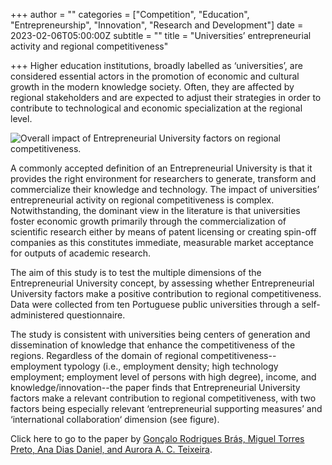 +++
author = ""
categories = ["Competition", "Education", "Entrepreneurship", "Innovation", "Research and Development"]
date = 2023-02-06T05:00:00Z
subtitle = ""
title = "Universities’ entrepreneurial activity and regional competitiveness"

+++
Higher education institutions, broadly labelled as ‘universities’, are considered essential actors in the promotion of economic and cultural growth in the modern knowledge society. Often, they are affected by regional stakeholders and are expected to adjust their strategies in order to contribute to technological and economic specialization at the regional level.

![](https://res.cloudinary.com/portuguese-economic-journal/image/upload/v1675691926/research_report/Screen_Shot_2023-02-06_at_8.58.38_AM_lndfke.png "Overall impact of Entrepreneurial University factors on regional competitiveness.")

A commonly accepted definition of an Entrepreneurial University is that it provides the right environment for researchers to generate, transform and commercialize their knowledge and technology. The impact of universities’ entrepreneurial activity on regional competitiveness is complex. Notwithstanding, the dominant view in the literature is that universities foster economic growth primarily through the commercialization of scientific research either by means of patent licensing or creating spin-off companies as this constitutes immediate, measurable market acceptance for outputs of academic research.

The aim of this study is to test the multiple dimensions of the Entrepreneurial University concept, by assessing whether Entrepreneurial University factors make a positive contribution to regional competitiveness. Data were collected from ten Portuguese public universities through a self-administered questionnaire.

The study is consistent with universities being centers of generation and dissemination of knowledge that enhance the competitiveness of the regions. Regardless of the domain of regional competitiveness--employment typology (i.e., employment density; high technology employment; employment level of persons with high degree), income, and knowledge/innovation--the paper finds that Entrepreneurial University factors make a relevant contribution to regional competitiveness, with two factors being especially relevant ‘entrepreneurial supporting measures’ and ‘international collaboration‘ dimension (see figure).

Click here to go to the paper by [Gonçalo Rodrigues Brás, Miguel Torres Preto, Ana Dias Daniel, and Aurora A. C. Teixeira](https://www.mdpi.com/2076-3387/13/2/34).